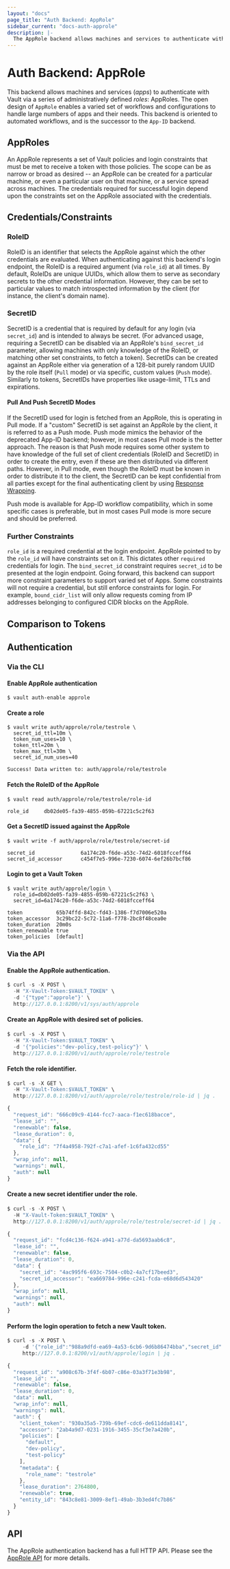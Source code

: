 ```yaml
---
layout: "docs"
page_title: "Auth Backend: AppRole"
sidebar_current: "docs-auth-approle"
description: |-
  The AppRole backend allows machines and services to authenticate with Vault.
---
```


# Auth Backend: AppRole

This backend allows machines and services (_apps_) to authenticate with Vault
via a series of administratively defined _roles_: AppRoles. The open design of
`AppRole` enables a varied set of workflows and configurations to handle large
numbers of apps and their needs. This backend is oriented to automated
workflows, and is the successor to the `App-ID` backend.

## AppRoles

An AppRole represents a set of Vault policies and login constraints that must
be met to receive a token with those policies. The scope can be as narrow or
broad as desired -- an AppRole can be created for a particular machine, or even
a particular user on that machine, or a service spread across machines. The
credentials required for successful login depend upon the constraints set on
the AppRole associated with the credentials.

## Credentials/Constraints

### RoleID

RoleID is an identifier that selects the AppRole against which the other
credentials are evaluated. When authenticating against this backend's login
endpoint, the RoleID is a required argument (via `role_id`) at all times. By
default, RoleIDs are unique UUIDs, which allow them to serve as secondary
secrets to the other credential information. However, they can be set to
particular values to match introspected information by the client (for
instance, the client's domain name).

### SecretID

SecretID is a credential that is required by default for any login (via
`secret_id`) and is intended to always be secret. (For advanced usage,
requiring a SecretID can be disabled via an AppRole's `bind_secret_id`
parameter, allowing machines with only knowledge of the RoleID, or matching
other set constraints, to fetch a token). SecretIDs can be created against an
AppRole either via generation of a 128-bit purely random UUID by the role
itself (`Pull` mode) or via specific, custom values (`Push` mode). Similarly to
tokens, SecretIDs have properties like usage-limit, TTLs and expirations.

#### Pull And Push SecretID Modes

If the SecretID used for login is fetched from an AppRole, this is operating in
Pull mode. If a "custom" SecretID is set against an AppRole by the client, it
is referred to as a Push mode. Push mode mimics the behavior of the deprecated
App-ID backend; however, in most cases Pull mode is the better approach. The
reason is that Push mode requires some other system to have knowledge of the
full set of client credentials (RoleID and SecretID) in order to create the
entry, even if these are then distributed via different paths. However, in Pull
mode, even though the RoleID must be known in order to distribute it to the
client, the SecretID can be kept confidential from all parties except for the
final authenticating client by using [Response
Wrapping](/docs/concepts/response-wrapping.html).

Push mode is available for App-ID workflow compatibility, which in some
specific cases is preferable, but in most cases Pull mode is more secure and
should be preferred.

### Further Constraints

`role_id` is a required credential at the login endpoint. AppRole pointed to by
the `role_id` will have constraints set on it. This dictates other `required`
credentials for login. The `bind_secret_id` constraint requires `secret_id` to
be presented at the login endpoint.  Going forward, this backend can support
more constraint parameters to support varied set of Apps. Some constraints will
not require a credential, but still enforce constraints for login.  For
example, `bound_cidr_list` will only allow requests coming from IP addresses
belonging to configured CIDR blocks on the AppRole.

## Comparison to Tokens

## Authentication

### Via the CLI

#### Enable AppRole authentication

```shell
$ vault auth-enable approle
```

#### Create a role

```shell
$ vault write auth/approle/role/testrole \
  secret_id_ttl=10m \
  token_num_uses=10 \
  token_ttl=20m \
  token_max_ttl=30m \
  secret_id_num_uses=40
```

```shell
Success! Data written to: auth/approle/role/testrole
```

#### Fetch the RoleID of the AppRole

```shell
$ vault read auth/approle/role/testrole/role-id
```

```shell
role_id     db02de05-fa39-4855-059b-67221c5c2f63
```

#### Get a SecretID issued against the AppRole

```shell
$ vault write -f auth/approle/role/testrole/secret-id
```

```shell
secret_id               6a174c20-f6de-a53c-74d2-6018fcceff64
secret_id_accessor      c454f7e5-996e-7230-6074-6ef26b7bcf86
```


#### Login to get a Vault Token

```shell
$ vault write auth/approle/login \
  role_id=db02de05-fa39-4855-059b-67221c5c2f63 \
  secret_id=6a174c20-f6de-a53c-74d2-6018fcceff64
```

```shell
token           65b74ffd-842c-fd43-1386-f7d7006e520a
token_accessor  3c29bc22-5c72-11a6-f778-2bc8f48cea0e
token_duration  20m0s
token_renewable true
token_policies  [default]
```

### Via the API

#### Enable the AppRole authentication.

```javascript
$ curl -s -X POST \
  -H "X-Vault-Token:$VAULT_TOKEN" \
  -d '{"type":"approle"}' \
  http://127.0.0.1:8200/v1/sys/auth/approle
```

#### Create an AppRole with desired set of policies.

```javascript
$ curl -s -X POST \
  -H "X-Vault-Token:$VAULT_TOKEN" \
  -d '{"policies":"dev-policy,test-policy"}' \
  http://127.0.0.1:8200/v1/auth/approle/role/testrole
```

#### Fetch the role identifier.

```javascript
$ curl -s -X GET \
  -H "X-Vault-Token:$VAULT_TOKEN" \
  http://127.0.0.1:8200/v1/auth/approle/role/testrole/role-id | jq .
```

```javascript
{
  "request_id": "666c09c9-4144-fcc7-aaca-f1ec618bacce",
  "lease_id": "",
  "renewable": false,
  "lease_duration": 0,
  "data": {
    "role_id": "7f4a4958-792f-c7a1-afef-1c6fa432cd55"
  },
  "wrap_info": null,
  "warnings": null,
  "auth": null
}
```

#### Create a new secret identifier under the role.

```javascript
$ curl -s -X POST \
  -H "X-Vault-Token:$VAULT_TOKEN" \
  http://127.0.0.1:8200/v1/auth/approle/role/testrole/secret-id | jq .
```

```javascript
{
  "request_id": "fcd4c136-f624-a941-a77d-da5693aab6c8",
  "lease_id": "",
  "renewable": false,
  "lease_duration": 0,
  "data": {
    "secret_id": "4ac995f6-693c-7504-c0b2-4a7cf17beed3",
    "secret_id_accessor": "ea669784-996e-c241-fcda-e68d6d543420"
  },
  "wrap_info": null,
  "warnings": null,
  "auth": null
}
```

#### Perform the login operation to fetch a new Vault token.

```javascript
$ curl -s -X POST \
     -d '{"role_id":"988a9dfd-ea69-4a53-6cb6-9d6b86474bba","secret_id":"37b74931-c4cd-d49a-9246-ccc62d682a25"}' \
     http://127.0.0.1:8200/v1/auth/approle/login | jq .
```

```javascript
{
  "request_id": "a908c67b-3f4f-6b07-c86e-03a3f71e3b98",
  "lease_id": "",
  "renewable": false,
  "lease_duration": 0,
  "data": null,
  "wrap_info": null,
  "warnings": null,
  "auth": {
    "client_token": "930a35a5-739b-69ef-cdc6-de611dda8141",
    "accessor": "2ab4a9d7-0231-1916-3455-35cf3e7a420b",
    "policies": [
      "default",
      "dev-policy",
      "test-policy"
    ],
    "metadata": {
      "role_name": "testrole"
    },
    "lease_duration": 2764800,
    "renewable": true,
    "entity_id": "843c8e81-3009-8ef1-49ab-3b3ed4fc7b86"
  }
}
```

## API

The AppRole authentication backend has a full HTTP API. Please see the
[AppRole API](/api/auth/approle/index.html) for more
details.